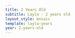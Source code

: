 ```yaml
---
title: 2 Years Old
subtitle: Layla - 2 years old
layout_style: mosaic
template: layla-years
year: 2-years-old
---
```

